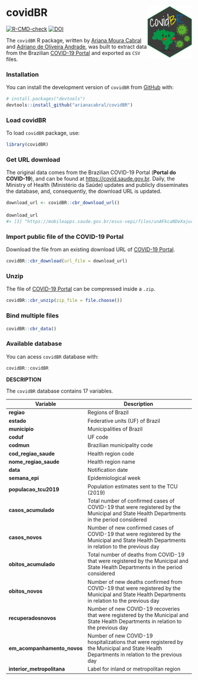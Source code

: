 
<!-- README.md is generated from README.Rmd. Please edit that file -->

# covidBR <img src="man/figures/hex-sticker_covidBR.png" align="right" width = "120px"/>

<!-- badges: start -->

[![R-CMD-check](https://github.com/arianacabral/covidBR/workflows/R-CMD-check/badge.svg)](https://github.com/arianacabral/covidBR/actions)
[![DOI](https://zenodo.org/badge/561033989.svg)](https://zenodo.org/badge/latestdoi/561033989)
<!-- badges: end -->

The `covidBR` R package, written by [Ariana Moura
Cabral](https://orcid.org/0000-0002-9804-353X) and [Adriano de Oliveira
Andrade](https://orcid.org/0000-0002-5689-6606), was built to extract
data from the Brazilian [COVID-19 Portal](https://covid.saude.gov.br)
and exported as `CSV` files.

### Installation

You can install the development version of `covidBR` from
[GitHub](https://github.com/) with:

``` r
# install.packages("devtools")
devtools::install_github("arianacabral/covidBR")
```

### Load covidBR

To load `covidBR` package, use:

``` r
library(covidBR)
```

### Get URL download

The original data comes from the Brazilian COVID-19 Portal (**Portal do
COVID-19**), and can be found at <https://covid.saude.gov.br>. Daily,
the Ministry of Health (Ministério da Saúde) updates and publicly
disseminates the database, and, consequently, the download URL is
updated.

``` r
download_url <- covidBR::cbr_download_url()

download_url
#> [1] "https://mobileapps.saude.gov.br/esus-vepi/files/unAFkcaNDeXajurGB7LChj8SgQYS2ptm/1b386b80cf23162edda1a942b9832380_HIST_PAINEL_COVIDBR_07nov2022.rar"
```

### Import public file of the COVID-19 Portal

Download the file from an existing download URL of [COVID-19
Portal](https://covid.saude.gov.br).

``` r
covidBR::cbr_download(url_file = download_url)
```

### Unzip

The file of [COVID-19 Portal](https://covid.saude.gov.br) can be
compressed inside a `.zip`.

``` r
covidBR::cbr_unzip(zip_file = file.choose())
```

### Bind multiple files

``` r
covidBR::cbr_data()
```

### Available database

You can acess `covidBR` database with:

``` r
covidBR::covidBR
```

**DESCRIPTION**

The `covidBR` database contains 17 variables.

| Variable                    | Description                                                                                                                                     |
|-----------------------------|-------------------------------------------------------------------------------------------------------------------------------------------------|
| **regiao**                  | Regions of Brazil                                                                                                                               |
| **estado**                  | Federative units (UF) of Brazil                                                                                                                 |
| **municipio**               | Municipalities of Brazil                                                                                                                        |
| **coduf**                   | UF code                                                                                                                                         |
| **codmun**                  | Brazilian municipality code                                                                                                                     |
| **cod_regiao_saude**        | Health region code                                                                                                                              |
| **nome_regiao_saude**       | Health region name                                                                                                                              |
| **data**                    | Notification date                                                                                                                               |
| **semana_epi**              | Epidemiological week                                                                                                                            |
| **populacao_tcu2019**       | Population estimates sent to the TCU (2019)                                                                                                     |
| **casos_acumulado**         | Total number of confirmed cases of COVID-19 that were registered by the Municipal and State Health Departments in the period considered         |
| **casos_novos**             | Number of new confirmed cases of COVID-19 that were registered by the Municipal and State Health Departments in relation to the previous day    |
| **obitos_acumulado**        | Total number of deaths from COVID-19 that were registered by the Municipal and State Health Departments in the period considered                |
| **obitos_novos**            | Number of new deaths confirmed from COVID-19 that were registered by the Municipal and State Health Departments in relation to the previous day |
| **recuperadosnovos**        | Number of new COVID-19 recoveries that were registered by the Municipal and State Health Departments in relation to the previous day            |
| **em_acompanhamento_novos** | Number of new COVID-19 hospitalizations that were registered by the Municipal and State Health Departments in relation to the previous day      |
| **interior_metropolitana**  | Label for inland or metropolitan region                                                                                                         |
